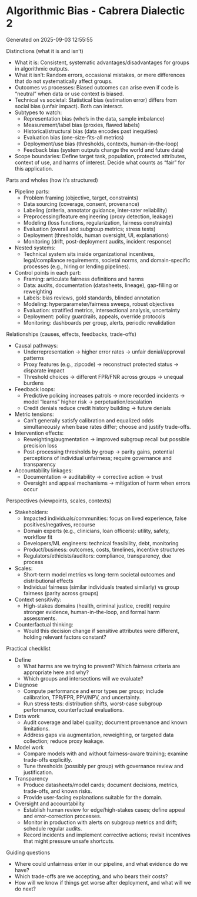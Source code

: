 # Algorithmic Bias - Cabrera Dialectic 2

Generated on 2025-09-03 12:55:55

Distinctions (what it is and isn’t)
- What it is: Consistent, systematic advantages/disadvantages for groups in algorithmic outputs.
- What it isn’t: Random errors, occasional mistakes, or mere differences that do not systematically affect groups.
- Outcomes vs processes: Biased outcomes can arise even if code is “neutral” when data or use context is biased.
- Technical vs societal: Statistical bias (estimation error) differs from social bias (unfair impact). Both can interact.
- Subtypes to watch:
  - Representation bias (who’s in the data, sample imbalance)
  - Measurement/label bias (proxies, flawed labels)
  - Historical/structural bias (data encodes past inequities)
  - Evaluation bias (one-size-fits-all metrics)
  - Deployment/use bias (thresholds, contexts, human-in-the-loop)
  - Feedback bias (system outputs change the world and future data)
- Scope boundaries: Define target task, population, protected attributes, context of use, and harms of interest. Decide what counts as “fair” for this application.

Parts and wholes (how it’s structured)
- Pipeline parts:
  - Problem framing (objective, target, constraints)
  - Data sourcing (coverage, consent, provenance)
  - Labeling (criteria, annotator guidance, inter-rater reliability)
  - Preprocessing/feature engineering (proxy detection, leakage)
  - Modeling (loss functions, regularization, fairness constraints)
  - Evaluation (overall and subgroup metrics; stress tests)
  - Deployment (thresholds, human oversight, UI, explanations)
  - Monitoring (drift, post-deployment audits, incident response)
- Nested systems:
  - Technical system sits inside organizational incentives, legal/compliance requirements, societal norms, and domain-specific processes (e.g., hiring or lending pipelines).
- Control points in each part:
  - Framing: articulate fairness definitions and harms
  - Data: audits, documentation (datasheets, lineage), gap-filling or reweighting
  - Labels: bias reviews, gold standards, blinded annotation
  - Modeling: hyperparameter/fairness sweeps, robust objectives
  - Evaluation: stratified metrics, intersectional analysis, uncertainty
  - Deployment: policy guardrails, appeals, override protocols
  - Monitoring: dashboards per group, alerts, periodic revalidation

Relationships (causes, effects, feedbacks, trade-offs)
- Causal pathways:
  - Underrepresentation → higher error rates → unfair denial/approval patterns
  - Proxy features (e.g., zipcode) → reconstruct protected status → disparate impact
  - Threshold choices → different FPR/FNR across groups → unequal burdens
- Feedback loops:
  - Predictive policing increases patrols → more recorded incidents → model “learns” higher risk → perpetuation/escalation
  - Credit denials reduce credit history building → future denials
- Metric tensions:
  - Can’t generally satisfy calibration and equalized odds simultaneously when base rates differ; choose and justify trade-offs.
- Intervention effects:
  - Reweighting/augmentation → improved subgroup recall but possible precision loss
  - Post-processing thresholds by group → parity gains, potential perceptions of individual unfairness; require governance and transparency
- Accountability linkages:
  - Documentation → auditability → corrective action → trust
  - Oversight and appeal mechanisms → mitigation of harm when errors occur

Perspectives (viewpoints, scales, contexts)
- Stakeholders:
  - Impacted individuals/communities: focus on lived experience, false positives/negatives, recourse
  - Domain experts (e.g., clinicians, loan officers): utility, safety, workflow fit
  - Developers/ML engineers: technical feasibility, debt, monitoring
  - Product/business: outcomes, costs, timelines, incentive structures
  - Regulators/ethicists/auditors: compliance, transparency, due process
- Scales:
  - Short-term model metrics vs long-term societal outcomes and distributional effects
  - Individual fairness (similar individuals treated similarly) vs group fairness (parity across groups)
- Context sensitivity:
  - High-stakes domains (health, criminal justice, credit) require stronger evidence, human-in-the-loop, and formal harm assessments.
- Counterfactual thinking:
  - Would this decision change if sensitive attributes were different, holding relevant factors constant?

Practical checklist
- Define
  - What harms are we trying to prevent? Which fairness criteria are appropriate here and why?
  - Which groups and intersections will we evaluate?
- Diagnose
  - Compute performance and error types per group; include calibration, TPR/FPR, PPV/NPV, and uncertainty.
  - Run stress tests: distribution shifts, worst-case subgroup performance, counterfactual evaluations.
- Data work
  - Audit coverage and label quality; document provenance and known limitations.
  - Address gaps via augmentation, reweighting, or targeted data collection; reduce proxy leakage.
- Model work
  - Compare models with and without fairness-aware training; examine trade-offs explicitly.
  - Tune thresholds (possibly per group) with governance review and justification.
- Transparency
  - Produce datasheets/model cards; document decisions, metrics, trade-offs, and known risks.
  - Provide user-facing explanations suitable for the domain.
- Oversight and accountability
  - Establish human review for edge/high-stakes cases; define appeal and error-correction processes.
  - Monitor in production with alerts on subgroup metrics and drift; schedule regular audits.
  - Record incidents and implement corrective actions; revisit incentives that might pressure unsafe shortcuts.

Guiding questions
- Where could unfairness enter in our pipeline, and what evidence do we have?
- Which trade-offs are we accepting, and who bears their costs?
- How will we know if things get worse after deployment, and what will we do next?
